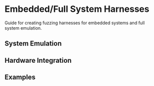 # Embedded/Full System Harnesses

Guide for creating fuzzing harnesses for embedded systems and full system emulation.

## System Emulation

## Hardware Integration

## Examples

